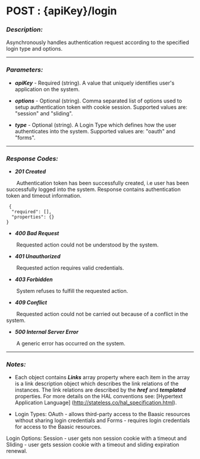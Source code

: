 
# POST : {apiKey}/login 

### *Description:* 
Asynchronously handles authentication request according to the specified login type and options. 



* * *
### *Parameters:*


- ***apiKey*** - Required (string). A value that uniquely identifies user&#39;s application on the system. 


- ***options*** - Optional (string). Comma separated list of options used to setup authentication token with cookie session. Supported values
            are: &quot;session&quot; and &quot;sliding&quot;. 


- ***type*** - Optional (string). A Login Type which defines how the user authenticates into the system. Supported values are: &quot;oauth&quot; and &quot;forms&quot;. 


* * *
### *Response Codes:*


- ***201  Created*** 

&nbsp;&nbsp;&nbsp;&nbsp;&nbsp;&nbsp; Authentication token has been successfully created, i.e user has been successfully logged into the system. Response contains authentication token and timeout information. 

```
 {
  "required": [],
  "properties": {}
} 

```

- ***400  Bad Request*** 

&nbsp;&nbsp;&nbsp;&nbsp;&nbsp;&nbsp; Requested action could not be understood by the system. 


- ***401  Unauthorized*** 

&nbsp;&nbsp;&nbsp;&nbsp;&nbsp;&nbsp; Requested action requires valid credentials. 


- ***403  Forbidden*** 

&nbsp;&nbsp;&nbsp;&nbsp;&nbsp;&nbsp; System refuses to fulfill the requested action. 


- ***409  Conflict*** 

&nbsp;&nbsp;&nbsp;&nbsp;&nbsp;&nbsp; Requested action could not be carried out because of a conflict in the system. 


- ***500  Internal Server Error*** 

&nbsp;&nbsp;&nbsp;&nbsp;&nbsp;&nbsp; A generic error has occurred on the system. 



* * *
### *Notes:* 
- Each object contains ***Links*** array property where each item in the array is a link description object which describes the link relations of the instances. The link relations are described by the ***href*** and ***templated*** properties. For more details on the HAL conventions see: [Hypertext Application Language] (http://stateless.co/hal_specification.html).

-  Login Types: OAuth - allows third-party access to the Baasic resources without sharing login credentials and
  Forms - requires login credentials for access to the Baasic resources.
  
  Login Options: Session - user gets non session cookie with a timeout and Sliding - user gets session cookie
  with a timeout and sliding expiration renewal. 
